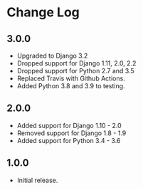 Change Log
==========


3.0.0
-----

* Upgraded to Django 3.2
* Dropped support for Django 1.11, 2.0, 2.2
* Dropped support for Python 2.7 and 3.5
* Replaced Travis with Github Actions.
* Added Python 3.8 and 3.9 to testing.


2.0.0
-----

* Added support for Django 1.10 - 2.0
* Removed support for Django 1.8 - 1.9
* Added support for Python 3.4 - 3.6


1.0.0
-----

* Initial release.
